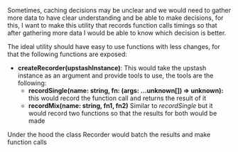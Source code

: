 Sometimes, caching decisions may be unclear and we would need to gather more data to have clear 
understanding and be able to make decisions, for this, I want to make this utility that records 
function calls timings so that after gathering more data I would be able to know which decision 
is better.

The ideal utility should have easy to use functions with less changes, for that the following 
functions are exposed:

  - **createRecorder(upstashInstance)**: This would take the upstash instance as an argument 
  and provide tools to use, the tools are the following:
      - **recordSingle(name: string, fn: (args: ...unknown[]) => unknown):** this would record 
      the function call and returns the result of it
      - **recordMix(name: string, fn1, fn2)** Similar to *recordSingle* but it would record two 
      functions so that the results for both would be made


Under the hood the class Recorder would batch the results and make function calls
